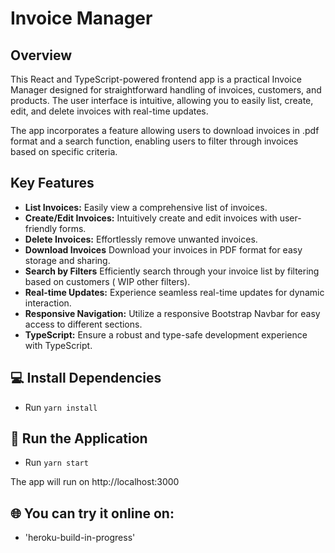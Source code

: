 # Invoice Manager

## Overview

This React and TypeScript-powered frontend app is a practical Invoice Manager designed for straightforward handling of invoices, customers, and products. The user interface is intuitive, allowing you to easily list, create, edit, and delete invoices with real-time updates.

The app incorporates a feature allowing users to download invoices in .pdf format and a search function, enabling users to filter through invoices based on specific criteria.


## Key Features

- **List Invoices:** Easily view a comprehensive list of invoices.
- **Create/Edit Invoices:** Intuitively create and edit invoices with user-friendly forms.
- **Delete Invoices:** Effortlessly remove unwanted invoices.
- **Download Invoices** Download your invoices in PDF format for easy storage and sharing.
- **Search by Filters** Efficiently search through your invoice list by filtering based on customers ( WIP other filters).
- **Real-time Updates:** Experience seamless real-time updates for dynamic interaction.
- **Responsive Navigation:** Utilize a responsive Bootstrap Navbar for easy access to different sections.
- **TypeScript:** Ensure a robust and type-safe development experience with TypeScript.


## 💻 Install Dependencies

- Run `yarn install`

## 🚀 Run the Application

 -  Run `yarn start`

The app will run on http://localhost:3000

## 🌐 You can try it online on:

- 'heroku-build-in-progress'
